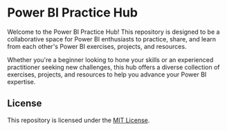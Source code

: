 # Power BI Practice Hub

Welcome to the Power BI Practice Hub! This repository is designed to be a collaborative space for Power BI enthusiasts to practice, share, and learn from each other's Power BI exercises, projects, and resources.

Whether you're a beginner looking to hone your skills or an experienced practitioner seeking new challenges, this hub offers a diverse collection of exercises, projects, and resources to help you advance your Power BI expertise.


## License

This repository is licensed under the [MIT License](LICENSE).
